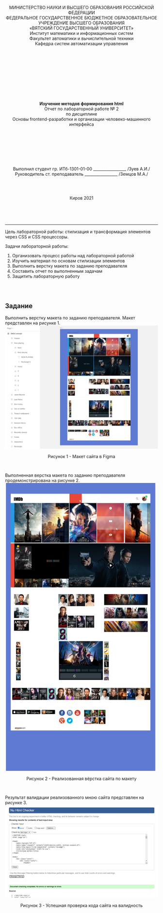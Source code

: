 <p align="center">МИНИСТЕРСТВО НАУКИ И ВЫСШЕГО ОБРАЗОВАНИЯ РОССИЙСКОЙ ФЕДЕРАЦИИ<br>
ФЕДЕРАЛЬНОЕ ГОСУДАРСТВЕННОЕ БЮДЖЕТНОЕ ОБРАЗОВАТЕЛЬНОЕ<br> 
УЧРЕЖДЕНИЕ ВЫСШЕГО ОБРАЗОВАНИЯ<br>
«ВЯТСКИЙ ГОСУДАРСТВЕННЫЙ УНИВЕРСИТЕТ»<br>
Институт математики и информационных систем<br>
Факультет автоматики и вычислительной техники<br>
Кафедра систем автоматизации управления<br></p>
<br>
<br>
<br>
<br>
<br>
<br>
<br>
<br>
<br>
<p align="center"><b>Изучение методов формирования html</b><br>
Отчет по лабораторной работе № 2<br>
по дисциплине<br>
Основы frontend-разработки и организации человеко-машинного интерфейса<br></p>
<br>
<br>
<br>
<br>
<br>
<br>
<p align="center">Выполнил студент гр. ИТб-1301-01-00	        _________________ /Зуев А.И./<br>
Руководитель ст. преподаватель		        _________________ /Земцов М.А./<br></p>
<br>
<br>
<p align="center">Киров 2021</p>
<br>
<br>
<br>
<hr><p>Цель лабораторной работы: стилизация и трансформация элементов через CSS и CSS процессоры.
<br>
<p>Задачи лабораторной работы:
<br>
<ol><li>Организовать процесс работы над лабораторной работой</li>
<li>Изучить материал по основам стилизации элементов</li>
<li>Выполнить верстку макета по заданию преподавателя</li>
<li>Составить отчет по выполненным задачам</li>
<li>Защитить лабораторную работу</li></ol></p>
<br>
<br>
<h2>Задание</h2>
<p>Выполнить верстку макета по заданию преподавателя. Макет представлен на рисунке 1. <br>
<img src="img/maket.jpg" alt="Maket"></p>
<p align="center">Рисунок 1 - Макет сайта в Figma</p>
<br>
<p>Выполненная верстка макета по заданию преподавателя продемонстрирована на рисунке 2. <br>
<img src="img/sait.png" alt="Sait"></p>
<p align="center">Рисунок 2 - Реализованная вёрстка сайта по макету</p>
<br>
<p>Результат валидации реализованного мною сайта представлен на рисунке 3. <br>
<img src="img/valid.jpg" alt="Valid"></p>
<p align="center">Рисунок 3 - Успешная проверка кода сайта на валидность</p>
<br>